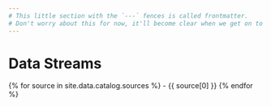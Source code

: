 ```yaml
---
# This little section with the `---` fences is called frontmatter.
# Don't worry about this for now, it'll become clear when we get on to Jekyll.
---
```


# Data Streams

{% for source in site.data.catalog.sources %}
    - {{ source[0] }}
{% endfor %}
